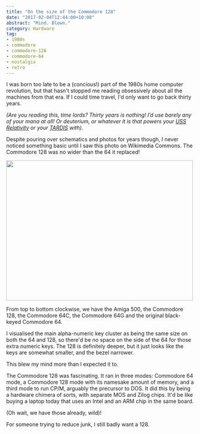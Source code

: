 ```yaml
---
title: "On the size of the Commodore 128"
date: "2017-02-04T12:44:00+10:00"
abstract: "Mind. Blown."
category: Hardware
tag:
- 1980s
- commodore
- commodore-128
- commodore-64
- nostalgia
- retro
---
```

I was born too late to be a (concious!) part of the 1980s home computer revolution, but that hasn't stopped me reading obsessively about all the machines from that era. If I could time travel, I'd only want to go back thirty years.

<p style="font-style:italic">(Are you reading this, time lords? Thirty years is nothing! I’d use barely any of your mana at all! Or deuterium, or whatever it is that powers your <a href="http://memory-alpha.wikia.com/wiki/USS_Relativity">USS Relativity</a> or your <a href="https://en.wikipedia.org/wiki/TARDIS">TARDIS</a> with).</p>

Despite pouring over schematics and photos for years though, I never noticed something basic until I saw this photo on Wikimedia Commons. The Commodore 128 was no wider than the 64 it replaced!

<p><img src="https://rubenerd.com/files/2017/Commodore_Computers_of_the_1980s@1x.jpg" alt="" style="width:500px; height:375px" srcset="https://rubenerd.com/files/2017/Commodore_Computers_of_the_1980s@1x.jpg 1x, https://rubenerd.com/files/2017/Commodore_Computers_of_the_1980s@2x.jpg 2x" /></p>

From top to bottom clockwise, we have the Amiga 500, the Commodore 128, the Commodore 64C, the Commodore 64G and the original black-keyed Commodore 64.

I visualised the main alpha-numeric key cluster as being the same size on both the 64 and 128, so there'd be no space on the side of the 64 for those extra numeric keys. The 128 is definitely deeper, but it just looks like the keys are somewhat smaller, and the bezel narrower.

This blew my mind more than I expected it to.

The Commodore 128 was fascinating. It ran in three modes: Commodore 64 mode, a Commodore 128 mode with its namesake amount of memory, and a third mode to run CP/M, arguably the precursor to DOS. It did this by being a hardware chimera of sorts, with separate MOS and Zilog chips. It'd be like buying a laptop today that uses an Intel and an ARM chip in the same board.

(Oh wait, we have those already, wild)!

For someone trying to reduce junk, I still badly want a 128. 

